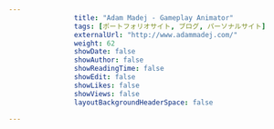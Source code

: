 ---
                title: "Adam Madej - Gameplay Animator"
                tags: [ポートフォリオサイト, ブログ, パーソナルサイト]
                externalUrl: "http://www.adammadej.com/"
                weight: 62
                showDate: false
                showAuthor: false
                showReadingTime: false
                showEdit: false
                showLikes: false
                showViews: false
                layoutBackgroundHeaderSpace: false
                ---

